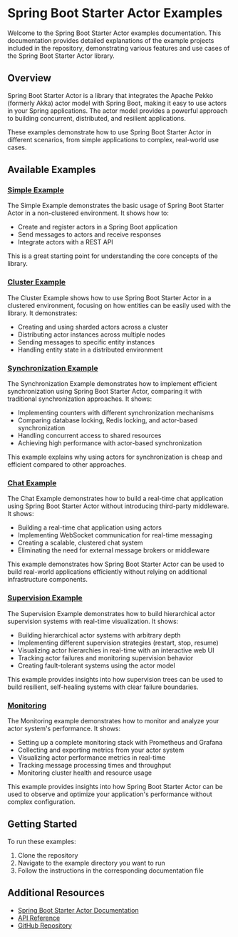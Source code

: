 # Spring Boot Starter Actor Examples

Welcome to the Spring Boot Starter Actor examples documentation. This documentation provides detailed explanations of the example projects included in the repository, demonstrating various features and use cases of the Spring Boot Starter Actor library.

## Overview

Spring Boot Starter Actor is a library that integrates the Apache Pekko (formerly Akka) actor model with Spring Boot, making it easy to use actors in your Spring applications. The actor model provides a powerful approach to building concurrent, distributed, and resilient applications.

These examples demonstrate how to use Spring Boot Starter Actor in different scenarios, from simple applications to complex, real-world use cases.

## Available Examples

### [Simple Example](simple.md)

The Simple Example demonstrates the basic usage of Spring Boot Starter Actor in a non-clustered environment. It shows how to:

- Create and register actors in a Spring Boot application
- Send messages to actors and receive responses
- Integrate actors with a REST API

This is a great starting point for understanding the core concepts of the library.

### [Cluster Example](cluster.md)

The Cluster Example shows how to use Spring Boot Starter Actor in a clustered environment, focusing on how entities can be easily used with the library. It demonstrates:

- Creating and using sharded actors across a cluster
- Distributing actor instances across multiple nodes
- Sending messages to specific entity instances
- Handling entity state in a distributed environment

### [Synchronization Example](synchronization.md)

The Synchronization Example demonstrates how to implement efficient synchronization using Spring Boot Starter Actor, comparing it with traditional synchronization approaches. It shows:

- Implementing counters with different synchronization mechanisms
- Comparing database locking, Redis locking, and actor-based synchronization
- Handling concurrent access to shared resources
- Achieving high performance with actor-based synchronization

This example explains why using actors for synchronization is cheap and efficient compared to other approaches.

### [Chat Example](chat.md)

The Chat Example demonstrates how to build a real-time chat application using Spring Boot Starter Actor without introducing third-party middleware. It shows:

- Building a real-time chat application using actors
- Implementing WebSocket communication for real-time messaging
- Creating a scalable, clustered chat system
- Eliminating the need for external message brokers or middleware

This example demonstrates how Spring Boot Starter Actor can be used to build real-world applications efficiently without relying on additional infrastructure components.

### [Supervision Example](supervision.md)

The Supervision Example demonstrates how to build hierarchical actor supervision systems with real-time visualization. It shows:

- Building hierarchical actor systems with arbitrary depth
- Implementing different supervision strategies (restart, stop, resume)
- Visualizing actor hierarchies in real-time with an interactive web UI
- Tracking actor failures and monitoring supervision behavior
- Creating fault-tolerant systems using the actor model

This example provides insights into how supervision trees can be used to build resilient, self-healing systems with clear failure boundaries.

### [Monitoring](monitoring.md)

The Monitoring example demonstrates how to monitor and analyze your actor system's performance. It shows:

- Setting up a complete monitoring stack with Prometheus and Grafana
- Collecting and exporting metrics from your actor system
- Visualizing actor performance metrics in real-time
- Tracking message processing times and throughput
- Monitoring cluster health and resource usage

This example provides insights into how Spring Boot Starter Actor can be used to observe and optimize your application's performance without complex configuration.

## Getting Started

To run these examples:

1. Clone the repository
2. Navigate to the example directory you want to run
3. Follow the instructions in the corresponding documentation file

## Additional Resources

- [Spring Boot Starter Actor Documentation](../docs/index.md)
- [API Reference](../docs/api-reference.md)
- [GitHub Repository](https://github.com/seonwkim/spring-boot-starter-actor)

